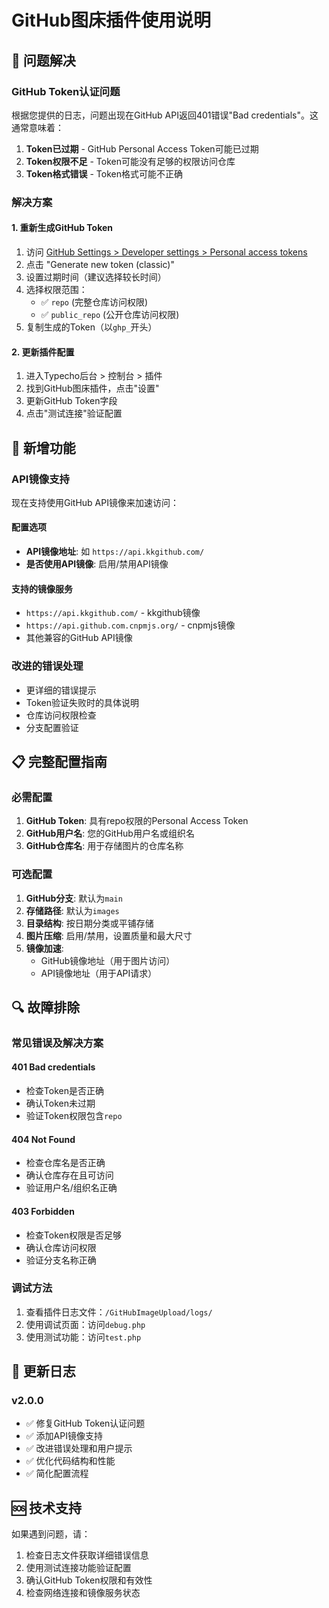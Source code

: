 # GitHub图床插件使用说明

## 🔧 问题解决

### GitHub Token认证问题
根据您提供的日志，问题出现在GitHub API返回401错误"Bad credentials"。这通常意味着：

1. **Token已过期** - GitHub Personal Access Token可能已过期
2. **Token权限不足** - Token可能没有足够的权限访问仓库
3. **Token格式错误** - Token格式可能不正确

### 解决方案

#### 1. 重新生成GitHub Token
1. 访问 [GitHub Settings > Developer settings > Personal access tokens](https://github.com/settings/tokens)
2. 点击 "Generate new token (classic)"
3. 设置过期时间（建议选择较长时间）
4. 选择权限范围：
   - ✅ `repo` (完整仓库访问权限)
   - ✅ `public_repo` (公开仓库访问权限)
5. 复制生成的Token（以`ghp_`开头）

#### 2. 更新插件配置
1. 进入Typecho后台 > 控制台 > 插件
2. 找到GitHub图床插件，点击"设置"
3. 更新GitHub Token字段
4. 点击"测试连接"验证配置

## 🚀 新增功能

### API镜像支持
现在支持使用GitHub API镜像来加速访问：

#### 配置选项
- **API镜像地址**: 如 `https://api.kkgithub.com/`
- **是否使用API镜像**: 启用/禁用API镜像

#### 支持的镜像服务
- `https://api.kkgithub.com/` - kkgithub镜像
- `https://api.github.com.cnpmjs.org/` - cnpmjs镜像
- 其他兼容的GitHub API镜像

### 改进的错误处理
- 更详细的错误提示
- Token验证失败时的具体说明
- 仓库访问权限检查
- 分支配置验证

## 📋 完整配置指南

### 必需配置
1. **GitHub Token**: 具有repo权限的Personal Access Token
2. **GitHub用户名**: 您的GitHub用户名或组织名
3. **GitHub仓库名**: 用于存储图片的仓库名称

### 可选配置
1. **GitHub分支**: 默认为`main`
2. **存储路径**: 默认为`images`
3. **目录结构**: 按日期分类或平铺存储
4. **图片压缩**: 启用/禁用，设置质量和最大尺寸
5. **镜像加速**: 
   - GitHub镜像地址（用于图片访问）
   - API镜像地址（用于API请求）

## 🔍 故障排除

### 常见错误及解决方案

#### 401 Bad credentials
- 检查Token是否正确
- 确认Token未过期
- 验证Token权限包含`repo`

#### 404 Not Found
- 检查仓库名是否正确
- 确认仓库存在且可访问
- 验证用户名/组织名正确

#### 403 Forbidden
- 检查Token权限是否足够
- 确认仓库访问权限
- 验证分支名称正确

### 调试方法
1. 查看插件日志文件：`/GitHubImageUpload/logs/`
2. 使用调试页面：访问`debug.php`
3. 使用测试功能：访问`test.php`

## 📝 更新日志

### v2.0.0
- ✅ 修复GitHub Token认证问题
- ✅ 添加API镜像支持
- ✅ 改进错误处理和用户提示
- ✅ 优化代码结构和性能
- ✅ 简化配置流程

## 🆘 技术支持

如果遇到问题，请：
1. 检查日志文件获取详细错误信息
2. 使用测试连接功能验证配置
3. 确认GitHub Token权限和有效性
4. 检查网络连接和镜像服务状态